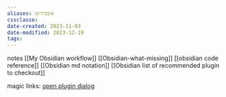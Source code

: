 ```yaml
---
aliases: אובסידיאן
cssclasse: 
date-created: 2023-11-03
date-modified: 2023-12-19
tags: 
---
```


notes
[[My Obsidian workflow]]
[[Obsidian-what-missing]]
[[obsidian code reference]]
[[Obsidian md notation]]
[[Obsidian list of recommended plugin to checkout]]

magic links: [open plugin dialog](obsidian://show-plugin?id=obsidian-linter)
